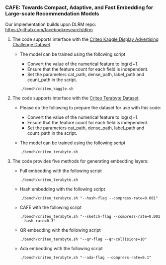 ### CAFE: Towards Compact, Adaptive, and Fast Embedding for Large-scale Recommendation Models

Our implementation builds upon DLRM repo: https://github.com/facebookresearch/dlrm

1. The code supports interface with the [Criteo Kaggle Display Advertising Challenge Dataset](https://labs.criteo.com/2014/02/kaggle-display-advertising-challenge-dataset/).

   - The model can be trained using the following script

     - Convert the value of the numerical feature to log(x)+1.
     - Ensure that the feature count for each field is independent.
     - Set the parameters cat_path, dense_path, label_path and count_path in the script.

     ```
     ./bench/criteo_kaggle.sh
     ```

2. The code supports interface with the [Criteo Terabyte Dataset](https://labs.criteo.com/2013/12/download-terabyte-click-logs/).

   - Please do the following to prepare the dataset for use with this code:

     - Convert the value of the numerical feature to log(x)+1.
     - Ensure that the feature count for each field is independent.
     - Set the parameters cat_path, dense_path, label_path and count_path in the script.

   - The model can be trained using the following script

     ```
     ./bench/criteo_terabyte.sh
     ```

3. The code provides five methods for generating embedding layers:

   - Full embedding with the following script

     ```
     ./bench/criteo_terabyte.sh
     ```

   - Hash embedding with the following script

     ```
     ./bench/criteo_terabyte.sh "--hash-flag --compress-rate=0.001"
     ```

   - CAFE with the following script

     ```
     ./bench/criteo_terabyte.sh "--sketch-flag --compress-rate=0.001 --hash-rate=0.3"
     ```

   - QR embedding with the following script

     ```
     ./bench/criteo_terabyte.sh "--qr-flag --qr-collisions=10"
     ```

   - Ada embedding with the following script

     ```
     ./bench/criteo_terabyte.sh "--ada-flag --compress-rate=0.1"
     ```

